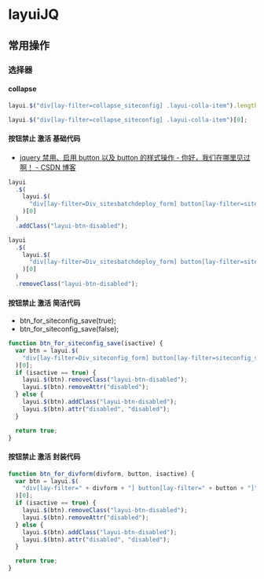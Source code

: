 # layuiJQ

## 常用操作

### 选择器

#### collapse

```js
layui.$("div[lay-filter=collapse_siteconfig] .layui-colla-item").length;

layui.$("div[lay-filter=collapse_siteconfig] .layui-colla-item")[0];
```

#### 按钮禁止 激活 基础代码

- [jquery 禁用、启用 button 以及 button 的样式操作 - 你好，我们在哪里见过啊！ - CSDN 博客](https://blog.csdn.net/qq_38455201/article/details/80591530)

```js
layui
  .$(
    layui.$(
      "div[lay-filter=Div_sitesbatchdeploy_form] button[lay-filter=sites_batchdeploygo]"
    )[0]
  )
  .addClass("layui-btn-disabled");
```

```js
layui
  .$(
    layui.$(
      "div[lay-filter=Div_sitesbatchdeploy_form] button[lay-filter=sites_batchdeploygo]"
    )[0]
  )
  .removeClass("layui-btn-disabled");
```

#### 按钮禁止 激活 简洁代码

- btn_for_siteconfig_save(true);
- btn_for_siteconfig_save(false);

```js
function btn_for_siteconfig_save(isactive) {
  var btn = layui.$(
    "div[lay-filter=Div_siteconfig_form] button[lay-filter=siteconfig_save]"
  )[0];
  if (isactive == true) {
    layui.$(btn).removeClass("layui-btn-disabled");
    layui.$(btn).removeAttr("disabled");
  } else {
    layui.$(btn).addClass("layui-btn-disabled");
    layui.$(btn).attr("disabled", "disabled");
  }

  return true;
}
```

#### 按钮禁止 激活 封装代码

```js
function btn_for_divform(divform, button, isactive) {
  var btn = layui.$(
    "div[lay-filter=" + divform + "] button[lay-filter=" + button + "]"
  )[0];
  if (isactive == true) {
    layui.$(btn).removeClass("layui-btn-disabled");
    layui.$(btn).removeAttr("disabled");
  } else {
    layui.$(btn).addClass("layui-btn-disabled");
    layui.$(btn).attr("disabled", "disabled");
  }

  return true;
}
```

